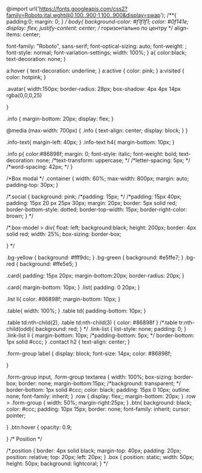 @import url('https://fonts.googleapis.com/css2?family=Roboto:ital,wght@0,100..900;1,100..900&display=swap');
/**{
    padding:0;
    margin: 0;
} */ 
body{
    background-color: #f1f1f1;
    color: #0f141e;
     display: flex;
  justify-content: center;  /* горизонтально по центру */
  align-items: center;  


  font-family: "Roboto", sans-serif;
  font-optical-sizing: auto;
  font-weight: <weight>;
  font-style: normal;
  font-variation-settings;
  width: 100%;
}
a{
    color:black;
    text-decoration: none;
}

a:hover {
    text-decoration: underline;
}
a:active {
    color: pink;
}
a:visited {
    color: hotpink;
}

.avatar{
    width:150px;
    border-radius: 28px;
    box-shadow: 4px 4px 14px rgba(0,0,0,25)

}

.info {
    margin-bottom: 20px;
    display: flex;
}

@media  (max-width: 700px) {
    .info {
        text-align: center;
        display: block;
    }
}

.info-text{
    margin-left: 40px;
}
.info-text h4{
    margin-bottom: 10px;
}

.info p{
    color:#86898f;
    margin: 0;
    font-style: italic;
    font-weight: bold;
    text-decoration: none;
    /*text-transform: uppercase; */
    /*letter-spacing: 5px; */
    /*word-spacing: 42px; */
}

/*Box modal */
.container {
    width: 60%;
    max-width: 800px;
    margin: auto;
    padding-top: 30px;
}

/*.social {
    background: pink;
    /*padding: 15px; */
    /*padding: 15px 40px; 
    padding: 15px 20 px 25px 30px;
    margin: 20px;
    border: 5px solid red;
    border-bottom-style: dotted;
    border-top-width: 15px;
    border-right-color: brown;
} */

/*.box-model > div{
    float: left;
    background:black;
    height: 200px;
    border: 4px solid red;
    width: 25%;
    box-sizing: border-box;


} */

.bg-yellow {
    background: #fff9dc;
}
.bg-green {
    background: #e5ffe7;
}
.bg-red {
    background: #ffe5e5;
}


.card{
    padding: 15px 20px;
    margin-bottom:20px;
    border-radius: 20px;
}

.card{
    margin-bottom: 10px;
}
.list{
    padding: 0 20px;
}

.list li{
    color: #86898f;
    margin-bottom: 10px;
}

.table{
    width: 100%;
}
.table td{
    padding-bottom: 10px;
}

.table td:nth-child(2), .table td:nth-child(3) {
    color: #86898f
}
/*.table tr:nth-child(odd){
    background: red;
} */ 
.link-list {
    list-style: none;
    padding: 0;
}
.link-list li {
    margin-bottom: 10px;
    /*padding-bottom: 5px; */
    border-bottom: 1px solid #ccc;
}
.contact h2 {
    text-align: center;
}

.form-group label {
    display: block;
    font-size: 14px;
    color: #86898f;

}

.form-group input,
.form-group textarea {
    width: 100%;
    box-sizing: border-box;
    border: none;
    margin-bottom:15px;
    /*background: transparent; */ 
    border-bottom: 1px solid #ccc;
    color: black;
    padding: 15px 0 10px;
    outline: none;
    font-family: inherit;
}
.row {
    display: flex;;
    margin-bottom: 20px;
}
.row > .form-group {
    width: 50%;
    margin-right:25px;
}
.btn{
    background: black;
    color: #ccc;
    padding: 10px 15px;
    border: none;
    font-family: inherit;
    cursor: pointer;


}
.btn:hover { 
    opacity: 0.9;
    
}
/* Position  */

/*.position {
    border: 4px solid black;
    margin-top: 40px;
    padding: 20px;
  position: relative; 
  top: 20px; 
  left: 20px; 
}
.box {
    position: static;
  width: 50px;
  height: 50px;
  background: lightcoral;
} */
